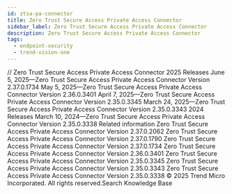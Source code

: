 ```yaml
---
id: ztsa-pa-connector
title: Zero Trust Secure Access Private Access Connector
sidebar_label: Zero Trust Secure Access Private Access Connector
description: Zero Trust Secure Access Private Access Connector
tags:
  - endpoint-security
  - trend-vision-one
---
```


/*<![CDATA[*/ $('#title').html($('meta[name=map-description]').attr('content')); /*]]>*/ Zero Trust Secure Access Private Access Connector 2025 Releases June 5, 2025—Zero Trust Secure Access Private Access Connector Version 2.37.0.1734 May 5, 2025—Zero Trust Secure Access Private Access Connector Version 2.36.0.3401 April 7, 2025—Zero Trust Secure Access Private Access Connector Version 2.35.0.3345 March 24, 2025—Zero Trust Secure Access Private Access Connector Version 2.35.0.3343 2024 Releases March 10, 2024—Zero Trust Secure Access Private Access Connector Version 2.35.0.3338 Related information Zero Trust Secure Access Private Access Connector Version 2.37.0.2062 Zero Trust Secure Access Private Access Connector Version 2.37.0.1790 Zero Trust Secure Access Private Access Connector Version 2.37.0.1734 Zero Trust Secure Access Private Access Connector Version 2.36.0.3401 Zero Trust Secure Access Private Access Connector Version 2.35.0.3345 Zero Trust Secure Access Private Access Connector Version 2.35.0.3343 Zero Trust Secure Access Private Access Connector Version 2.35.0.3338 © 2025 Trend Micro Incorporated. All rights reserved.Search Knowledge Base